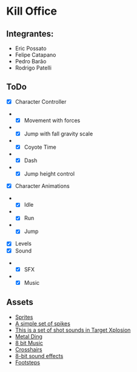 # Kill Office
## Integrantes:
- Eric Possato
- Felipe Catapano
- Pedro Barão
- Rodrigo Patelli

## ToDo
- [X] Character Controller
- - [X] Movement with forces
- - [X] Jump with fall gravity scale
- - [X] Coyote Time 
- - [X] Dash
- - [X] Jump height control
- [X] Character Animations
- - [X] Idle
- - [X] Run
- - [X] Jump
- [X] Levels
- [X] Sound 
- - [X] SFX
- - [X] Music 

## Assets
- [Sprites](https://craftpix.net/sets/cyberpunk-platformer-asset-pixel-art/)
- [A simple set of spikes](https://opengameart.org/content/spikes-32x32)
- [This is a set of shot sounds in Target Xplosion](https://opengameart.org/content/shots)
- [Metal Ding](https://opengameart.org/content/4-metal-dingsrings)
- [8 bit Music](https://assetstore.unity.com/packages/audio/music/8bit-music-062022-225623)
- [Crosshairs](https://assetstore.unity.com/packages/2d/gui/icons/crosshairs-25-free-crosshairs-pack-216732)
- [8-bit sound effects](https://assetstore.unity.com/packages/audio/sound-fx/8-bit-style-sound-effects-68228)
- [Footsteps](https://assetstore.unity.com/packages/audio/sound-fx/foley/footsteps-essentials-189879)
